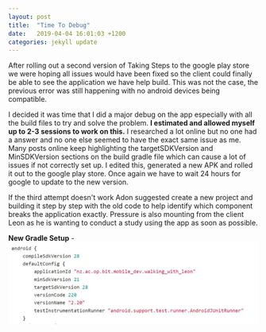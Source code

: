```yaml
---
layout: post
title:  "Time To Debug"
date:   2019-04-04 16:01:03 +1200
categories: jekyll update
---
```


After rolling out a second version of Taking Steps to the google play store we were hoping all issues would have been fixed so the client could finally be able to see the application we have help build. This was not the case, the previous error was still happening with no android devices being compatible.

I decided it was time that I did a major debug on the app especially with all the build files to try and solve the problem. **I estimated and allowed myself up to 2-3 sessions to work on this.** I researched a lot online but no one had a answer and no one else seemed to have the exact same issue as me. Many posts online keep highlighting the targetSDKVersion and MinSDKVersion sections on the build gradle file which can cause a lot of issues if not correctly set up. I edited this, generated a new APK and rolled it out to the google play store. Once again we have to wait 24 hours for google to update to the new version.

If the third attempt doesn't work Adon suggested create a new project and building it step by step with the old code to help identify which component breaks the application exactly. Pressure is also mounting from the client Leon as he is wanting to conduct a study using the app as soon as possible.

**New Gradle Setup** -
![](/assets/gradle.JPG)